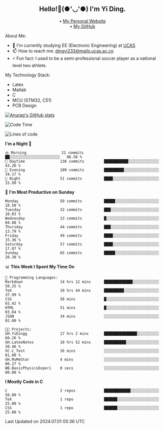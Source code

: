 <h2 style="text-align:center;"> Hello!👋(●'◡'●) I'm Yi Ding.</h2>
<div style="text-align:center;">
  • <a href="https://yidingg.github.io/YiDingg">My Personal Website</a><br>
  • <a href="https://github.com/YiDingg">My GitHub</a>
</div>

About Me:
- 🔭 I'm currently studying EE (Electronic Engineering) at [UCAS](https://www.ucas.ac.cn/)
- 📫 How to reach me: dingyi233@mails.ucas.ac.cn
- ⚡ Fun fact: I used to be a semi-professional soccer player as a national level two athlete.

My Technology Stack:
- Latex
- Matlab
- C
- MCU (STM32, C51)
- PCB Design

[![Anurag's GitHub stats](https://github-readme-stats.vercel.app/api?username=YiDingg)](https://github.com/anuraghazra/github-readme-stats)

<!--START_SECTION:waka-->
![Code Time](http://img.shields.io/badge/Code%20Time-108%20hrs%2055%20mins-blue)

![Lines of code](https://img.shields.io/badge/From%20Hello%20World%20I%27ve%20Written-423.3%20thousand%20lines%20of%20code-blue)

**I'm a Night 🦉** 

```text
🌞 Morning                21 commits          ██░░░░░░░░░░░░░░░░░░░░░░░   06.58 % 
🌆 Daytime                138 commits         ███████████░░░░░░░░░░░░░░   43.26 % 
🌃 Evening                109 commits         █████████░░░░░░░░░░░░░░░░   34.17 % 
🌙 Night                  51 commits          ████░░░░░░░░░░░░░░░░░░░░░   15.99 % 
```
📅 **I'm Most Productive on Sunday** 

```text
Monday                   59 commits          █████░░░░░░░░░░░░░░░░░░░░   18.50 % 
Tuesday                  32 commits          ███░░░░░░░░░░░░░░░░░░░░░░   10.03 % 
Wednesday                13 commits          █░░░░░░░░░░░░░░░░░░░░░░░░   04.08 % 
Thursday                 44 commits          ███░░░░░░░░░░░░░░░░░░░░░░   13.79 % 
Friday                   49 commits          ████░░░░░░░░░░░░░░░░░░░░░   15.36 % 
Saturday                 57 commits          ████░░░░░░░░░░░░░░░░░░░░░   17.87 % 
Sunday                   65 commits          █████░░░░░░░░░░░░░░░░░░░░   20.38 % 
```


📊 **This Week I Spent My Time On** 

```text
💬 Programming Languages: 
Markdown                 14 hrs 12 mins      █████████████░░░░░░░░░░░░   50.25 % 
TeX                      10 hrs 44 mins      █████████░░░░░░░░░░░░░░░░   37.99 % 
CSS                      58 mins             █░░░░░░░░░░░░░░░░░░░░░░░░   03.42 % 
HTML                     51 mins             █░░░░░░░░░░░░░░░░░░░░░░░░   03.04 % 
JSON                     34 mins             ░░░░░░░░░░░░░░░░░░░░░░░░░   02.00 % 

🐱‍💻 Projects: 
GH.YiDingg               17 hrs 2 mins       ███████████████░░░░░░░░░░   60.26 % 
GH.LatexNotes            10 hrs 52 mins      ██████████░░░░░░░░░░░░░░░   38.46 % 
VC.C_Test                16 mins             ░░░░░░░░░░░░░░░░░░░░░░░░░   01.00 % 
GH.MuMeStar              4 mins              ░░░░░░░░░░░░░░░░░░░░░░░░░   00.27 % 
WB.BasicPhysicsExperi    0 secs              ░░░░░░░░░░░░░░░░░░░░░░░░░   00.00 % 
```

**I Mostly Code in C** 

```text
C                        2 repos             ████████████░░░░░░░░░░░░░   50.00 % 
TeX                      1 repo              ██████░░░░░░░░░░░░░░░░░░░   25.00 % 
CSS                      1 repo              ██████░░░░░░░░░░░░░░░░░░░   25.00 % 
```




 Last Updated on 2024.07.01 05:36 UTC
<!--END_SECTION:waka-->
